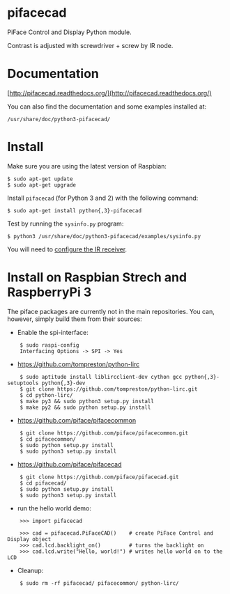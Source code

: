 pifacecad
=========

PiFace Control and Display Python module.

Contrast is adjusted with screwdriver + screw by IR node.


Documentation
=============

[http://pifacecad.readthedocs.org/](http://pifacecad.readthedocs.org/)

You can also find the documentation and some examples installed at:

    /usr/share/doc/python3-pifacecad/

Install
=======

Make sure you are using the latest version of Raspbian:

    $ sudo apt-get update
    $ sudo apt-get upgrade

Install `pifacecad` (for Python 3 and 2) with the following command:

    $ sudo apt-get install python{,3}-pifacecad

Test by running the `sysinfo.py` program:

    $ python3 /usr/share/doc/python3-pifacecad/examples/sysinfo.py

You will need to [configure the IR receiver](http://pifacecad.readthedocs.org/en/latest/lirc.html).

Install on Raspbian Strech and RaspberryPi 3
============================================

The piface packages are currently not in the main repositories. You can,
however, simply build them from their sources:

* Enable the spi-interface:

```
	$ sudo raspi-config
	Interfacing Options -> SPI -> Yes
```
* https://github.com/tompreston/python-lirc
```
	$ sudo aptitude install liblircclient-dev cython gcc python{,3}-setuptools python{,3}-dev
	$ git clone https://github.com/tompreston/python-lirc.git
	$ cd python-lirc/
	$ make py3 && sudo python3 setup.py install
	$ make py2 && sudo python setup.py install
```
* https://github.com/piface/pifacecommon
```
	$ git clone https://github.com/piface/pifacecommon.git
	$ cd pifacecommon/
	$ sudo python setup.py install
	$ sudo python3 setup.py install
```
* https://github.com/piface/pifacecad
```
	$ git clone https://github.com/piface/pifacecad.git
	$ cd pifacecad/
	$ sudo python setup.py install
	$ sudo python3 setup.py install
```
* run the hello world demo:
```
	>>> import pifacecad

	>>> cad = pifacecad.PiFaceCAD()    # create PiFace Control and Display object
	>>> cad.lcd.backlight_on()         # turns the backlight on
	>>> cad.lcd.write("Hello, world!") # writes hello world on to the LCD
```
* Cleanup: 
```
	$ sudo rm -rf pifacecad/ pifacecommon/ python-lirc/
```
